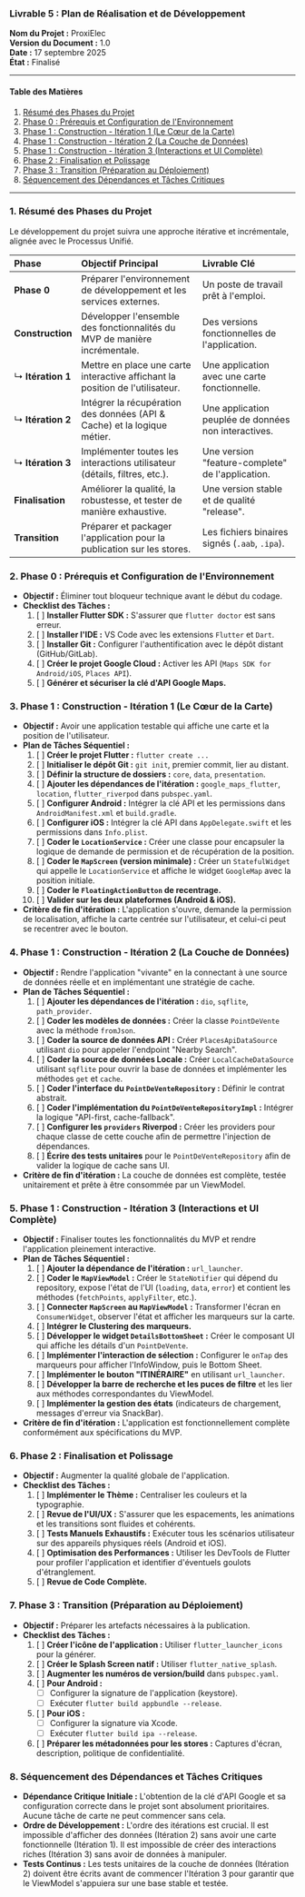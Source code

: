 ### **Livrable 5 : Plan de Réalisation et de Développement**

**Nom du Projet :** ProxiElec  
**Version du Document :** 1.0  
**Date :** 17 septembre 2025  
**État :** Finalisé

---

#### **Table des Matières**
1.  [Résumé des Phases du Projet](#1-résumé-des-phases-du-projet)
2.  [Phase 0 : Prérequis et Configuration de l'Environnement](#2-phase-0--prérequis-et-configuration-de-lenvironnement)
3.  [Phase 1 : Construction - Itération 1 (Le Cœur de la Carte)](#3-phase-1--construction---itération-1-le-cœur-de-la-carte)
4.  [Phase 1 : Construction - Itération 2 (La Couche de Données)](#4-phase-1--construction---itération-2-la-couche-de-données)
5.  [Phase 1 : Construction - Itération 3 (Interactions et UI Complète)](#5-phase-1--construction---itération-3-interactions-et-ui-complète)
6.  [Phase 2 : Finalisation et Polissage](#6-phase-2--finalisation-et-polissage)
7.  [Phase 3 : Transition (Préparation au Déploiement)](#7-phase-3--transition-préparation-au-déploiement)
8.  [Séquencement des Dépendances et Tâches Critiques](#8-séquencement-des-dépendances-et-tâches-critiques)

---

### **1. Résumé des Phases du Projet**

Le développement du projet suivra une approche itérative et incrémentale, alignée avec le Processus Unifié.

| Phase           | Objectif Principal                                                              | Livrable Clé                                      |
| :-------------- | :------------------------------------------------------------------------------ | :------------------------------------------------ |
| **Phase 0**     | Préparer l'environnement de développement et les services externes.             | Un poste de travail prêt à l'emploi.              |
| **Construction**| Développer l'ensemble des fonctionnalités du MVP de manière incrémentale.         | Des versions fonctionnelles de l'application.     |
| ↳ **Itération 1** | Mettre en place une carte interactive affichant la position de l'utilisateur. | Une application avec une carte fonctionnelle.     |
| ↳ **Itération 2** | Intégrer la récupération des données (API & Cache) et la logique métier.      | Une application peuplée de données non interactives. |
| ↳ **Itération 3** | Implémenter toutes les interactions utilisateur (détails, filtres, etc.).      | Une version "feature-complete" de l'application.  |
| **Finalisation**| Améliorer la qualité, la robustesse, et tester de manière exhaustive.         | Une version stable et de qualité "release".       |
| **Transition**  | Préparer et packager l'application pour la publication sur les stores.          | Les fichiers binaires signés (`.aab`, `.ipa`).    |

### **2. Phase 0 : Prérequis et Configuration de l'Environnement**

*   **Objectif :** Éliminer tout bloqueur technique avant le début du codage.
*   **Checklist des Tâches :**
    1.  [ ] **Installer Flutter SDK :** S'assurer que `flutter doctor` est sans erreur.
    2.  [ ] **Installer l'IDE :** VS Code avec les extensions `Flutter` et `Dart`.
    3.  [ ] **Installer Git :** Configurer l'authentification avec le dépôt distant (GitHub/GitLab).
    4.  [ ] **Créer le projet Google Cloud :** Activer les API (`Maps SDK for Android/iOS`, `Places API`).
    5.  [ ] **Générer et sécuriser la clé d'API Google Maps.**

### **3. Phase 1 : Construction - Itération 1 (Le Cœur de la Carte)**

*   **Objectif :** Avoir une application testable qui affiche une carte et la position de l'utilisateur.
*   **Plan de Tâches Séquentiel :**
    1.  [ ] **Créer le projet Flutter :** `flutter create ...`
    2.  [ ] **Initialiser le dépôt Git :** `git init`, premier commit, lier au distant.
    3.  [ ] **Définir la structure de dossiers :** `core`, `data`, `presentation`.
    4.  [ ] **Ajouter les dépendances de l'itération :** `google_maps_flutter`, `location`, `flutter_riverpod` dans `pubspec.yaml`.
    5.  [ ] **Configurer Android :** Intégrer la clé API et les permissions dans `AndroidManifest.xml` et `build.gradle`.
    6.  [ ] **Configurer iOS :** Intégrer la clé API dans `AppDelegate.swift` et les permissions dans `Info.plist`.
    7.  [ ] **Coder le `LocationService` :** Créer une classe pour encapsuler la logique de demande de permission et de récupération de la position.
    8.  [ ] **Coder le `MapScreen` (version minimale) :** Créer un `StatefulWidget` qui appelle le `LocationService` et affiche le widget `GoogleMap` avec la position initiale.
    9.  [ ] **Coder le `FloatingActionButton` de recentrage.**
    10. [ ] **Valider sur les deux plateformes (Android & iOS).**
*   **Critère de fin d'itération :** L'application s'ouvre, demande la permission de localisation, affiche la carte centrée sur l'utilisateur, et celui-ci peut se recentrer avec le bouton.

### **4. Phase 1 : Construction - Itération 2 (La Couche de Données)**

*   **Objectif :** Rendre l'application "vivante" en la connectant à une source de données réelle et en implémentant une stratégie de cache.
*   **Plan de Tâches Séquentiel :**
    1.  [ ] **Ajouter les dépendances de l'itération :** `dio`, `sqflite`, `path_provider`.
    2.  [ ] **Coder les modèles de données :** Créer la classe `PointDeVente` avec la méthode `fromJson`.
    3.  [ ] **Coder la source de données API :** Créer `PlacesApiDataSource` utilisant `dio` pour appeler l'endpoint "Nearby Search".
    4.  [ ] **Coder la source de données Locale :** Créer `LocalCacheDataSource` utilisant `sqflite` pour ouvrir la base de données et implémenter les méthodes `get` et `cache`.
    5.  [ ] **Coder l'interface du `PointDeVenteRepository` :** Définir le contrat abstrait.
    6.  [ ] **Coder l'implémentation du `PointDeVenteRepositoryImpl` :** Intégrer la logique "API-first, cache-fallback".
    7.  [ ] **Configurer les `providers` Riverpod :** Créer les providers pour chaque classe de cette couche afin de permettre l'injection de dépendances.
    8.  [ ] **Écrire des tests unitaires** pour le `PointDeVenteRepository` afin de valider la logique de cache sans UI.
*   **Critère de fin d'itération :** La couche de données est complète, testée unitairement et prête à être consommée par un ViewModel.

### **5. Phase 1 : Construction - Itération 3 (Interactions et UI Complète)**

*   **Objectif :** Finaliser toutes les fonctionnalités du MVP et rendre l'application pleinement interactive.
*   **Plan de Tâches Séquentiel :**
    1.  [ ] **Ajouter la dépendance de l'itération :** `url_launcher`.
    2.  [ ] **Coder le `MapViewModel` :** Créer le `StateNotifier` qui dépend du repository, expose l'état de l'UI (`loading`, `data`, `error`) et contient les méthodes (`fetchPoints`, `applyFilter`, etc.).
    3.  [ ] **Connecter `MapScreen` au `MapViewModel` :** Transformer l'écran en `ConsumerWidget`, observer l'état et afficher les marqueurs sur la carte.
    4.  [ ] **Intégrer le Clustering des marqueurs.**
    5.  [ ] **Développer le widget `DetailsBottomSheet` :** Créer le composant UI qui affiche les détails d'un `PointDeVente`.
    6.  [ ] **Implémenter l'interaction de sélection :** Configurer le `onTap` des marqueurs pour afficher l'InfoWindow, puis le Bottom Sheet.
    7.  [ ] **Implémenter le bouton "ITINÉRAIRE"** en utilisant `url_launcher`.
    8.  [ ] **Développer la barre de recherche et les puces de filtre** et les lier aux méthodes correspondantes du ViewModel.
    9.  [ ] **Implémenter la gestion des états** (indicateurs de chargement, messages d'erreur via SnackBar).
*   **Critère de fin d'itération :** L'application est fonctionnellement complète conformément aux spécifications du MVP.

### **6. Phase 2 : Finalisation et Polissage**

*   **Objectif :** Augmenter la qualité globale de l'application.
*   **Checklist des Tâches :**
    1.  [ ] **Implémenter le Thème :** Centraliser les couleurs et la typographie.
    2.  [ ] **Revue de l'UI/UX :** S'assurer que les espacements, les animations et les transitions sont fluides et cohérents.
    3.  [ ] **Tests Manuels Exhaustifs :** Exécuter tous les scénarios utilisateur sur des appareils physiques réels (Android et iOS).
    4.  [ ] **Optimisation des Performances :** Utiliser les DevTools de Flutter pour profiler l'application et identifier d'éventuels goulots d'étranglement.
    5.  [ ] **Revue de Code Complète.**

### **7. Phase 3 : Transition (Préparation au Déploiement)**

*   **Objectif :** Préparer les artefacts nécessaires à la publication.
*   **Checklist des Tâches :**
    1.  [ ] **Créer l'icône de l'application :** Utiliser `flutter_launcher_icons` pour la générer.
    2.  [ ] **Créer le Splash Screen natif :** Utiliser `flutter_native_splash`.
    3.  [ ] **Augmenter les numéros de version/build** dans `pubspec.yaml`.
    4.  [ ] **Pour Android :**
        *   [ ] Configurer la signature de l'application (keystore).
        *   [ ] Exécuter `flutter build appbundle --release`.
    5.  [ ] **Pour iOS :**
        *   [ ] Configurer la signature via Xcode.
        *   [ ] Exécuter `flutter build ipa --release`.
    6.  [ ] **Préparer les métadonnées pour les stores :** Captures d'écran, description, politique de confidentialité.

### **8. Séquencement des Dépendances et Tâches Critiques**

*   **Dépendance Critique Initiale :** L'obtention de la clé d'API Google et sa configuration correcte dans le projet sont absolument prioritaires. Aucune tâche de carte ne peut commencer sans cela.
*   **Ordre de Développement :** L'ordre des itérations est crucial. Il est impossible d'afficher des données (Itération 2) sans avoir une carte fonctionnelle (Itération 1). Il est impossible de créer des interactions riches (Itération 3) sans avoir de données à manipuler.
*   **Tests Continus :** Les tests unitaires de la couche de données (Itération 2) doivent être écrits avant de commencer l'Itération 3 pour garantir que le ViewModel s'appuiera sur une base stable et testée.
